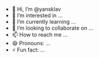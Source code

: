 - 👋 Hi, I’m @yansklav
- 👀 I’m interested in ...
- 🌱 I’m currently learning ...
- 💞️ I’m looking to collaborate on ...
- 📫 How to reach me ...
- 😄 Pronouns: ...
- ⚡ Fun fact: ...

<!---
yansklav/yansklav is a ✨ special ✨ repository because its `README.md` (this file) appears on your GitHub profile.
You can click the Preview link to take a look at your changes.
--->
